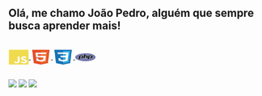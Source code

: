 ## Olá, me chamo João Pedro, alguém que sempre busca aprender mais!
<div>
  <a href="https://github.com/JoaoS11"
  <img height="180em" src="https://github-readme-stats.vercel.app/api?username=JoaoS11&show_icons=true&theme=default&include_all_commits=false&count_private=true"/>

</div>

<div style="display: inline_block"><br>
  <img align="center" alt="JP-Js" height="30" width="40" src="https://raw.githubusercontent.com/devicons/devicon/master/icons/javascript/javascript-plain.svg">
  <img align="center" alt="JP-HTML" height="30" width="40" src="https://raw.githubusercontent.com/devicons/devicon/master/icons/html5/html5-original.svg">
  <img align="center" alt="JP-CSS" height="30" width="40" src="https://raw.githubusercontent.com/devicons/devicon/master/icons/css3/css3-original.svg">
  <img align="center" alt="JP-php" height="30" width="40" src="https://raw.githubusercontent.com/devicons/devicon/master/icons/php/php-original.svg">
  
</div>

  ##
 <div>
  <a href="https://instagram.com/dentin11" target="_blank"><img src="https://img.shields.io/badge/-Instagram-%23E4405F?style=for-the-badge&logo=instagram&logoColor=white" target="_blank"></a>
  <a href = "mailto:coelhosd.dcipas@gmail.com"><img src="https://img.shields.io/badge/-Gmail-%23333?style=for-the-badge&logo=gmail&logoColor=white" target="_blank"></a>
  <a href="www.linkedin.com/in/joão-pedro-souza-coelho" target="_blank"><img src="https://img.shields.io/badge/-LinkedIn-%230077B5?style=for-the-badge&logo=linkedin&logoColor=white" target="_blank"></a> 
  
</div>
